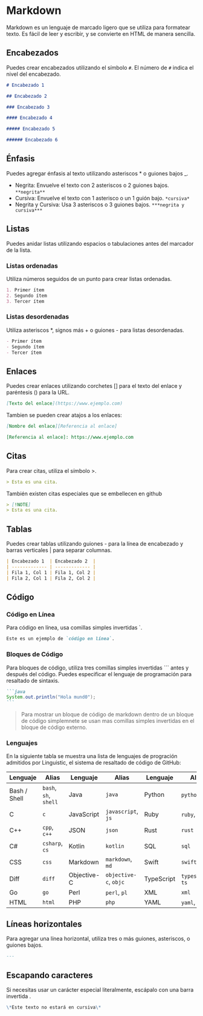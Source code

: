 # Markdown

Markdown es un lenguaje de marcado ligero que se utiliza para formatear texto. Es fácil de leer y escribir, y se convierte en HTML de manera sencilla.

## Encabezados

Puedes crear encabezados utilizando el símbolo `#`. El número de `#` indica el nivel del encabezado.

```markdown
# Encabezado 1

## Encabezado 2

### Encabezado 3

#### Encabezado 4

##### Encabezado 5

###### Encabezado 6
```

## Énfasis

Puedes agregar énfasis al texto utilizando asteriscos \* o guiones bajos \_.

- Negrita: Envuelve el texto con 2 asteriscos o 2 guiones bajos. `**negrita**`
- Cursiva: Envuelve el texto con 1 asterisco o un 1 guión bajo. `*cursiva*`
- Negrita y Cursiva: Usa 3 asteriscos o 3 guiones bajos. `***negrita y cursiva***`

## Listas

Puedes anidar listas utilizando espacios o tabulaciones antes del marcador de la lista.

### Listas ordenadas

Utiliza números seguidos de un punto para crear listas ordenadas.

```markdown
1. Primer ítem
2. Segundo ítem
3. Tercer ítem
```

### Listas desordenadas

Utiliza asteriscos \*, signos más + o guiones - para listas desordenadas.

```markdown
- Primer ítem
- Segundo ítem
- Tercer ítem
```

## Enlaces

Puedes crear enlaces utilizando corchetes [] para el texto del enlace y paréntesis () para la URL.

```markdown
[Texto del enlace](https://www.ejemplo.com)
```

Tambien se pueden crear atajos a los enlaces:

```markdown
[Nombre del enlace][Referencia al enlace]

[Referencia al enlace]: https://www.ejemplo.com
```

## Citas

Para crear citas, utiliza el símbolo >.

```markdown
> Esta es una cita.
```

También existen citas especiales que se embellecen en github

```markdown
> [!NOTE]
> Esta es una cita.
```

## Tablas

Puedes crear tablas utilizando guiones - para la línea de encabezado y barras verticales | para separar columnas.

```markdown
| Encabezado 1  | Encabezado 2  |
| ------------- | ------------- |
| Fila 1, Col 1 | Fila 1, Col 2 |
| Fila 2, Col 1 | Fila 2, Col 2 |
```

## Código

### Código en Línea

Para código en línea, usa comillas simples invertidas `.

```markdown
Este es un ejemplo de `código en línea`.
```

### Bloques de Código

Para bloques de código, utiliza tres comillas simples invertidas ``` antes y después del código. Puedes especificar el lenguaje de programación para resaltado de sintaxis.

````markdown
```java
System.out.println("Hola mund0");
```
````

> Para mostrar un bloque de código de markdown dentro de un bloque de código simplemnete se usan mas comillas simples invertidas en el bloque de código externo.

### Lenguajes

En la siguiente tabla se muestra una lista de lenguajes de progración admitidos por Linguistic, el sistema de resaltado de código de GitHub:

| Lenguaje     | Alias                 | Lenguaje    | Alias                 | Lenguaje   | Alias              |
| ------------ | --------------------- | ----------- | --------------------- | ---------- | ------------------ |
| Bash / Shell | `bash`, `sh`, `shell` | Java        | `java`                | Python     | `python`, `py`     |
| C            | `c`                   | JavaScript  | `javascript`, `js`    | Ruby       | `ruby`, `rb`       |
| C++          | `cpp`, `c++`          | JSON        | `json`                | Rust       | `rust`             |
| C#           | `csharp`, `cs`        | Kotlin      | `kotlin`              | SQL        | `sql`              |
| CSS          | `css`                 | Markdown    | `markdown`, `md`      | Swift      | `swift`            |
| Diff         | `diff`                | Objective-C | `objective-c`, `objc` | TypeScript | `typescript`, `ts` |
| Go           | `go`                  | Perl        | `perl`, `pl`          | XML        | `xml`              |
| HTML         | `html`                | PHP         | `php`                 | YAML       | `yaml`, `yml`      |

## Líneas horizontales

Para agregar una línea horizontal, utiliza tres o más guiones, asteriscos, o guiones bajos.

```markdown
---
```

## Escapando caracteres

Si necesitas usar un carácter especial literalmente, escápalo con una barra invertida \.

```markdown
\*Este texto no estará en cursiva\*
```
